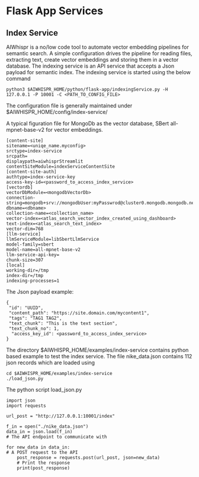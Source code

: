 # Flask App Services

## Index Service
AIWhispr is a no/low code tool to automate vector embedding pipelines for semantic search.
A simple configuration drives the pipeline for reading files, extracting text, create vector embeddings and storing them in a vector database.
The indexing service is an API service that accepts a Json payload for semantic index.
The indexing service is started using the below command

```
python3 $AIWHISPR_HOME/python/flask-app/indexingService.py -H 127.0.0.1 -P 10001 -C <PATH_TO_CONFIG_FILE>
```

The configuration file is generally maintained under $AIWHISPR_HOME/config/index-service/

A typical figuration file for MongoDb as the vector database, SBert all-mpnet-base-v2 for vector embeddings. 
```
[content-site]
sitename=<uniqe_name.myconfig>
srctype=index-service
srcpath=
displaypath=aiwhisprStreamlit
contentSiteModule=indexServiceContentSite
[content-site-auth]
authtype=index-service-key
access-key-id=<password_to_access_index_service>
[vectordb]
vectorDbModule=<mongodbVectorDb>
connection-string=mongodb+srv://mongodbUser:myPasswrod@cluster0.mongodb.mongodb.net/
dbname=<dbname>
collection-name=<collection_name>
vector-index=<atlas_search_vector_index_created_using_dashboard>
text-index=<atlas_search_text_index>
vector-dim=768
[llm-service]
llmServiceModule=libSbertLlmService
model-family=sbert
model-name=all-mpnet-base-v2
llm-service-api-key=
chunk-size=307
[local]
working-dir=/tmp
index-dir=/tmp
indexing-processes=1
```

The Json payload example: 
```
{
 "id": "UUID", 
 "content_path": "https://site.domain.com/mycontent1", 
 "tags": "TAG1 TAG2", 
 "text_chunk": "This is the text section", 
 "text_chunk_no": 1, 
  "access_key_id": <password_to_access_index_service>
}
```

The directory $AIWHISPR_HOME/examples/index-service contains python based example to test the index service.
The file nike_data.json contains 112 json records which are loaded using
```
cd $AIWHISPR_HOME/examples/index-service
./load_json.py
```
The python script load_json.py 
```
import json
import requests

url_post = "http://127.0.0.1:10001/index"

f_in = open("./nike_data.json")
data_in = json.load(f_in)
# The API endpoint to communicate with

for new_data in data_in:
# A POST request to the API
    post_response = requests.post(url_post, json=new_data)
    # Print the response
    print(post_response)
```
